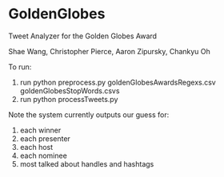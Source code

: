 # GoldenGlobes
Tweet Analyzer for the Golden Globes Award

Shae Wang, Christopher Pierce, Aaron Zipursky, Chankyu Oh

To run:
1. run python preprocess.py goldenGlobesAwardsRegexs.csv goldenGlobesStopWords.csvs
2. run python processTweets.py

Note the system currently outputs our guess for:
1. each winner
2. each presenter
3. each host
4. each nominee
5. most talked about handles and hashtags
